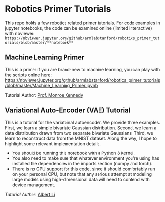 # Robotics Primer Tutorials
This repo holds a few robotics related primer tutorials. For code examples in jupyter notebooks, the code can be examined online (limited interactive) with nbviewer: 
`https://nbviewer.jupyter.org/github/armlabstanford/robotics_primer_tutorials/blob/master/**notebook**`

## Machine Learning Primer
This is a primer if you are brand-new to machine learning, you can play with the scripts online here:
https://nbviewer.jupyter.org/github/armlabstanford/robotics_primer_tutorials/blob/master/Machine_Learning_Primer.ipynb

Tutorial Author: [Prof. Monroe Kennedy](https://github.com/orgs/armlabstanford/people/mdkennedy3)

## Variational Auto-Encoder (VAE) Tutorial
This is a tutorial for the variatoinal autoencoder. We provide three examples. First, we learn a simple bivariate Gaussian distribution. Second, we learn a data distribution drawn from two separate bivariate Gaussians. Third, we learn to reconstruct data from the MNIST dataset. Along the way, I hope to highlight some relevant implementation details.
- You should be running this notebook with a Python 3 kernel. 
- You also need to make sure that whatever environment you're using has installed the dependencies in the imports section (numpy and torch). 
- There is no GPU support for this code, since it should comfortably run on your personal CPU, but note that any serious attempt at modeling large models using high-dimensional data will need to contend with device management.

*Tutorial Author*: [Albert Li](https://github.com/orgs/armlabstanford/people/alberthli)


